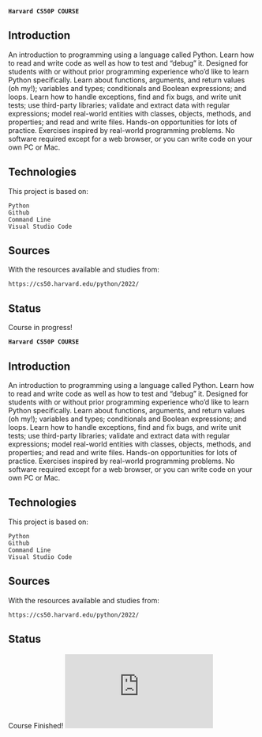 **`Harvard CS50P COURSE`**

## Introduction

An introduction to programming using a language called Python. Learn how to read and write code as well as how to test and “debug” it. Designed for students with or without prior programming experience who’d like to learn Python specifically. Learn about functions, arguments, and return values (oh my!); variables and types; conditionals and Boolean expressions; and loops. Learn how to handle exceptions, find and fix bugs, and write unit tests; use third-party libraries; validate and extract data with regular expressions; model real-world entities with classes, objects, methods, and properties; and read and write files. Hands-on opportunities for lots of practice. Exercises inspired by real-world programming problems. No software required except for a web browser, or you can write code on your own PC or Mac.

## Technologies

This project is based on:

    Python
    Github
    Command Line
    Visual Studio Code


## Sources

With the resources available and studies from:

    https://cs50.harvard.edu/python/2022/

## Status

Course in progress!

**`Harvard CS50P COURSE`**

## Introduction

An introduction to programming using a language called Python. Learn how to read and write code as well as how to test and “debug” it. Designed for students with or without prior programming experience who’d like to learn Python specifically. Learn about functions, arguments, and return values (oh my!); variables and types; conditionals and Boolean expressions; and loops. Learn how to handle exceptions, find and fix bugs, and write unit tests; use third-party libraries; validate and extract data with regular expressions; model real-world entities with classes, objects, methods, and properties; and read and write files. Hands-on opportunities for lots of practice. Exercises inspired by real-world programming problems. No software required except for a web browser, or you can write code on your own PC or Mac.

## Technologies

This project is based on:

    Python
    Github
    Command Line
    Visual Studio Code

## Sources

With the resources available and studies from:

    https://cs50.harvard.edu/python/2022/

## Status

Course Finished!
![Certification](https://certificates.cs50.io/c6d3663c-866f-42e2-81d4-896e97ace537.pdf)
